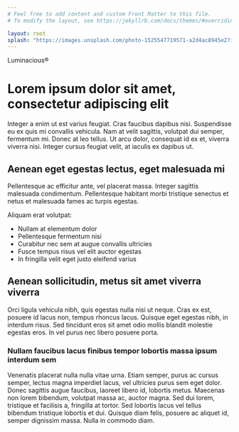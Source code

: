```yaml
---
# Feel free to add content and custom Front Matter to this file.
# To modify the layout, see https://jekyllrb.com/docs/themes/#overriding-theme-defaults

layout: root
splash: "https://images.unsplash.com/photo-1525547719571-a2d4ac8945e2?ixlib=rb-1.2.1&ixid=MnwxMjA3fDB8MHxwaG90by1wYWdlfHx8fGVufDB8fHx8&auto=format&fit=crop&w=1064&q=80"
---
```

<p class="ft-brand p-5">Luminacious&reg;</p>

# Lorem ipsum dolor sit amet, consectetur adipiscing elit

Integer a enim ut est varius feugiat. Cras faucibus dapibus nisi. Suspendisse eu ex quis mi convallis vehicula. Nam at velit sagittis, volutpat dui semper, fermentum mi. Donec at leo tellus. Ut arcu dolor, consequat id ex et, viverra viverra nisi. Integer cursus feugiat velit, at iaculis ex dapibus ut.

## Aenean eget egestas lectus, eget malesuada mi

Pellentesque ac efficitur ante, vel placerat massa. Integer sagittis malesuada condimentum. Pellentesque habitant morbi tristique senectus et netus et malesuada fames ac turpis egestas.

Aliquam erat volutpat:

- Nullam at elementum dolor
- Pellentesque fermentum nisi
- Curabitur nec sem at augue convallis ultricies
- Fusce tempus risus vel elit auctor egestas
- In fringilla velit eget justo eleifend varius

## Aenean sollicitudin, metus sit amet viverra viverra

Orci ligula vehicula nibh, quis egestas nulla nisi ut neque. Cras ex est, posuere id lacus non, tempus rhoncus lacus. Quisque eget egestas nibh, in interdum risus. Sed tincidunt eros sit amet odio mollis blandit molestie egestas eros. In vel purus nec libero posuere porta.

### Nullam faucibus lacus finibus tempor lobortis massa ipsum interdum sem

Venenatis placerat nulla nulla vitae urna. Etiam semper, purus ac cursus semper, lectus magna imperdiet lacus, vel ultricies purus sem eget dolor. Donec sagittis augue faucibus, laoreet libero id, lobortis metus. Maecenas non lorem bibendum, volutpat massa ac, auctor magna. Sed dui lorem, tristique et facilisis a, fringilla at tortor. Sed lobortis lacus vel tellus bibendum tristique lobortis et dui. Quisque diam felis, posuere ac aliquet id, semper dignissim massa. Nulla in commodo diam.